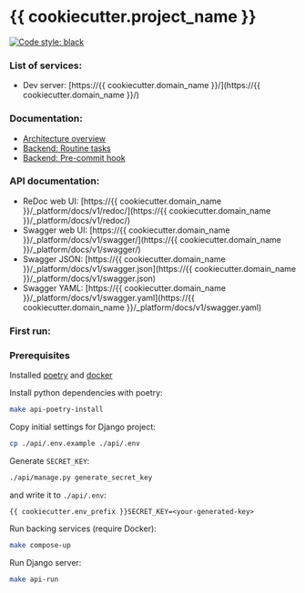 # {{ cookiecutter.project_name }}

[![Code style: black](https://img.shields.io/badge/code%20style-black-000000.svg)](https://github.com/psf/black)

### List of services: ###

* Dev server: [https://{{ cookiecutter.domain_name }}/](https://{{ cookiecutter.domain_name }}/)

### Documentation: ###

* [Architecture overview](docs/architecture_overview.md)
* [Backend: Routine tasks](docs/commands.md)
* [Backend: Pre-commit hook](docs/pre_commit_hook.md)

### API documentation: ###

* ReDoc web UI: [https://{{ cookiecutter.domain_name }}/_platform/docs/v1/redoc/](https://{{ cookiecutter.domain_name }}/_platform/docs/v1/redoc/)
* Swagger web UI: [https://{{ cookiecutter.domain_name }}/_platform/docs/v1/swagger/](https://{{ cookiecutter.domain_name }}/_platform/docs/v1/swagger/)
* Swagger JSON: [https://{{ cookiecutter.domain_name }}/_platform/docs/v1/swagger.json](https://{{ cookiecutter.domain_name }}/_platform/docs/v1/swagger.json)
* Swagger YAML: [https://{{ cookiecutter.domain_name }}/_platform/docs/v1/swagger.yaml](https://{{ cookiecutter.domain_name }}/_platform/docs/v1/swagger.yaml)

### First run: ###

### Prerequisites
Installed [poetry](https://python-poetry.org/docs/#installation) and [docker](https://docs.docker.com/engine/install/)

Install python dependencies with poetry:

```bash
make api-poetry-install
```

Copy initial settings for Django project:

```bash
cp ./api/.env.example ./api/.env
```

Generate `SECRET_KEY`:

```bash
./api/manage.py generate_secret_key
```

and write it to `./api/.env`:

```
{{ cookiecutter.env_prefix }}SECRET_KEY=<your-generated-key>
```

Run backing services (require Docker):

```bash
make compose-up
```

Run Django server:

```bash
make api-run
```

